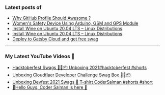 ### Latest posts of 
<!-- BLOG-POST-LIST:START -->
- [Why GitHub Profile Should Awesome ?](https://blog.codersalman.me/why-github-profile-should-awesome)
- [Women&#39;s Safety Device Using Arduino, GSM and GPS Module](https://blog.codersalman.me/womens-safety-device-using-arduino-gsm-and-gps-module)
- [Install Wine on Ubuntu 20.04 LTS – Linux Distributions](https://blog.codersalman.me/install-wine-on-ubuntu-2004-lts-linux-distributions)
- [Install Wine on Ubuntu 20.04 LTS – Linux Distributions](https://thetechtopics.com/operating-system/install-wine-on-ubuntu-20-04-lts-linux-distributions/)
- [Deploy to Gatsby Cloud and get free swag](https://blog.codersalman.me/deploy-to-gatsby-cloud-and-get-free-swag)
<!-- BLOG-POST-LIST:END -->

<hr>

### My Latest YouTube Videos 🌱
<!-- YOUTUBE:START -->
- [Hacktoberfest Swags 🥳🎉📦 Unboxing 2021#hacktoberfest #shorts](https://www.youtube.com/watch?v=qo7DNpeapMI)
- [Unboxing Cloudflaer Developer Challenge Swag Box 🎉🎉📦](https://www.youtube.com/watch?v=pIVKh82vKUk)
- [Unboxing Devfest 2021 Swags  🎉  T-shirt  CoderSalman #shorts #short](https://www.youtube.com/watch?v=_R-d2t0wUFk)
- [👋Hello Guys, Coder Salman is here 🚀](https://www.youtube.com/watch?v=1LCjCbuz9Ro)
<!-- YOUTUBE:END -->
